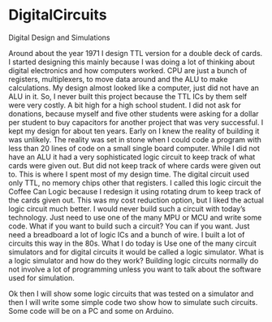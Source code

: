 # DigitalCircuits
 Digital Design and Simulations
 
 Around about the year 1971 I design TTL version for a double deck of cards. I started designing this mainly because I was doing a lot of thinking about digital electronics and how computers worked. CPU are just a bunch of registers, multiplexers, to move data around and the ALU to make calculations. My design almost looked like a computer, just did not have an ALU in it. So, I never built this project because the TTL ICs by them self were very costly. A bit high for a high school student. I did not ask for donations, because myself and five other students were asking for a dollar per student to buy capacitors for another project that was very successful.  I kept my design for about ten years. Early on I knew the reality of building it was unlikely. The reality was set in stone when I could code a program with less than 20 lines of code on a small single board computer. While I did not have an ALU it had a very sophisticated logic circuit to keep track of what cards were given out. But did not keep track of where cards were given out to. This is where I spent most of my design time. The digital circuit used only TTL, no memory chips other that registers. I called this logic circuit the Coffee Can Logic because I redesign it using rotating drum to keep track of the cards given out.  This was my cost reduction option, but I liked the actual logic circuit much better.
I would never build such a circuit with today’s technology. Just need to use one of the many MPU or MCU and write some code. What if you want to build such a circuit?  You can if you want. Just need a breadboard a lot of logic ICs and a bunch of wire. I built a lot of circuits this way in the 80s. What I do today is Use one of the many circuit simulators and for digital circuits it would be called a logic simulator. What is a logic simulator and how do they work? Building logic circuits normally do not involve a lot of programming unless you want to talk about the software used for simulation. 

Ok then I will show some logic circuits that was tested on a simulator and then I will write some simple code two show how to simulate such circuits. Some code will be on a PC and some on Arduino.

